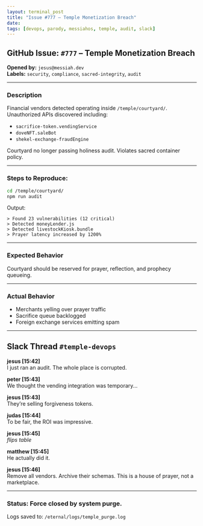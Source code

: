 ```yaml
---
layout: terminal_post
title: "Issue #777 – Temple Monetization Breach"
date: 
tags: [devops, parody, messiahos, temple, audit, slack]
---
```


## GitHub Issue: `#777` – Temple Monetization Breach  
**Opened by:** `jesus@messiah.dev`  
**Labels:** `security`, `compliance`, `sacred-integrity`, `audit`

---

### Description

Financial vendors detected operating inside `/temple/courtyard/`.  
Unauthorized APIs discovered including:

- `sacrifice-token.vendingService`
- `doveNFT.saleBot`
- `shekel-exchange-fraudEngine`

Courtyard no longer passing holiness audit. Violates sacred container policy.

---

### Steps to Reproduce:

```bash
cd /temple/courtyard/
npm run audit
```

Output:

```log
> Found 23 vulnerabilities (12 critical)
> Detected moneyLender.js
> Detected livestockKiosk.bundle
> Prayer latency increased by 1200%
```

---

### Expected Behavior

Courtyard should be reserved for prayer, reflection, and prophecy queueing.

---

### Actual Behavior

- Merchants yelling over prayer traffic
- Sacrifice queue backlogged
- Foreign exchange services emitting spam

---

## Slack Thread `#temple-devops`

**jesus [15:42]**  
I just ran an audit. The whole place is corrupted.

**peter [15:43]**  
We thought the vending integration was temporary...

**jesus [15:43]**  
They’re selling forgiveness tokens.

**judas [15:44]**  
To be fair, the ROI was impressive.

**jesus [15:45]**  
*flips table*

**matthew [15:45]**  
He actually did it.

**jesus [15:46]**  
Remove all vendors. Archive their schemas. This is a house of prayer, not a marketplace.

---

### Status: **Force closed by system purge.**  
Logs saved to: `/eternal/logs/temple_purge.log`